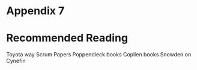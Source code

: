 # Appendix 7

# Recommended Reading

Toyota way
Scrum Papers
Poppendieck books
Coplien books
Snowden on Cynefin
